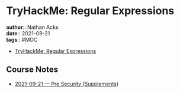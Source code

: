 # TryHackMe: Regular Expressions

**author**:: Nathan Acks  
**date**:: 2021-09-21  
**tags**:: #MOC

* [TryHackMe: Regular Expressions](https://tryhackme.com/room/catregex)

## Course Notes

* [2021-09-21 — Pre Security (Supplements)](../log/2021-09-21-tryhackme-pre-security-supplements.md)
